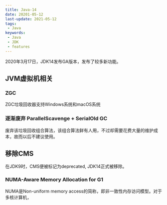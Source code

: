 ```yaml
---
title: Java-14
date: 20201-05-12
last-update: 2021-05-12
tags:
 - Java
keywords:
 - Java
 - JDK 
 - features
---
```


2020年3月17日，JDK14发布GA版本，发布了较多新功能。

## JVM虚拟机相关

### ZGC
ZGC垃圾回收器支持Windows系统和macOS系统

### 逐渐废弃 ParallelScavenge + SerialOld GC

废弃该垃圾回收组合算法，该组合算法鲜有人用，不过却需要花费大量的维护成本，故而以后不建议使用。

## 移除CMS

在JDK9时，CMS便被标记为deprecated, JDK14正式被移除。

### NUMA-Aware Memory Allocation for G1

NUMA是Non-uniform memory access的简称，即非一致性内存访问模型。对于多核计算机， 



